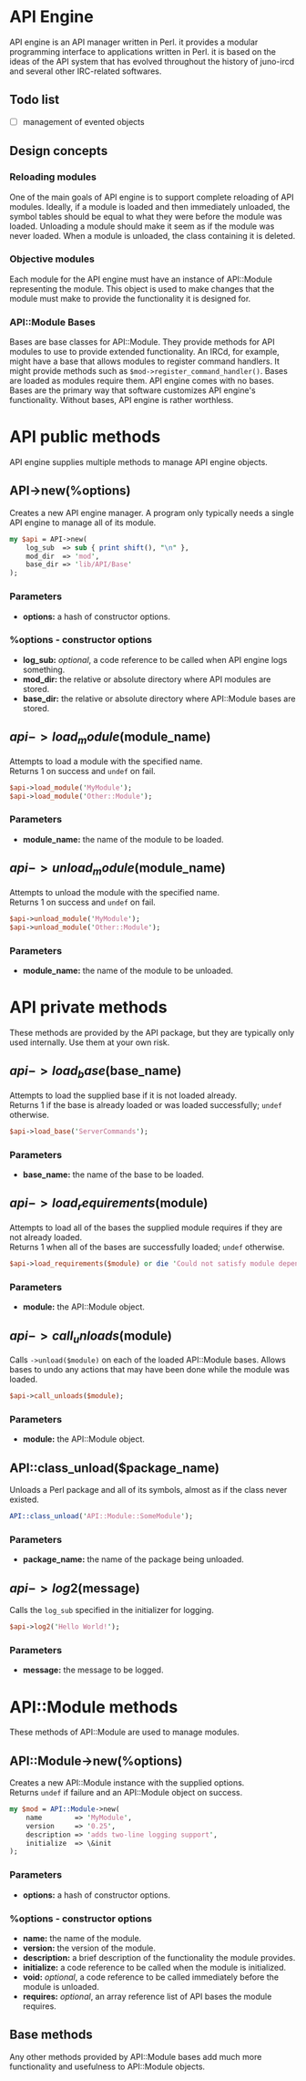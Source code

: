 # API Engine

API engine is an API manager written in Perl. it provides a modular programming interface to applications written in Perl. it is based on the ideas of the API system that has evolved throughout the history of juno-ircd and several other IRC-related softwares.

## Todo list

- [ ] management of evented objects

## Design concepts

### Reloading modules

One of the main goals of API engine is to support complete reloading of API modules. Ideally, if a module is loaded and then
immediately unloaded, the symbol tables should be equal to what they were before the module was loaded. Unloading a module
should make it seem as if the module was never loaded. When a module is unloaded, the class containing it is deleted.

### Objective modules

Each module for the API engine must have an instance of API::Module representing the module. This object is used to make changes
that the module must make to provide the functionality it is designed for.

### API::Module Bases

Bases are base classes for API::Module. They provide methods for API modules to use to provide extended functionality. An IRCd,
for example, might have a base that allows modules to register command handlers. It might provide methods such as
`$mod->register_command_handler()`. Bases are loaded as modules require them. API engine comes with no bases. Bases are the
primary way that software customizes API engine's functionality. Without bases, API engine is rather worthless.

# API public methods

API engine supplies multiple methods to manage API engine objects.

## API->new(%options)

Creates a new API engine manager. A program only typically needs a single API engine to manage all of its module.

```perl
my $api = API->new(
    log_sub  => sub { print shift(), "\n" },
    mod_dir  => 'mod',
    base_dir => 'lib/API/Base'
);
```

### Parameters

* __options:__ a hash of constructor options.

### %options - constructor options

* __log_sub:__ *optional*, a code reference to be called when API engine logs something.
* __mod_dir:__ the relative or absolute directory where API modules are stored.
* __base_dir:__ the relative or absolute directory where API::Module bases are stored.

## $api->load_module($module_name)

Attempts to load a module with the specified name.  
Returns 1 on success and `undef` on fail.

```perl
$api->load_module('MyModule');
$api->load_module('Other::Module');
```

### Parameters

* __module_name:__ the name of the module to be loaded.

## $api->unload_module($module_name)

Attempts to unload the module with the specified name.  
Returns 1 on success and `undef` on fail.

```perl
$api->unload_module('MyModule');
$api->unload_module('Other::Module');
```

### Parameters

* __module_name:__ the name of the module to be unloaded.

# API private methods

These methods are provided by the API package, but they are typically only used internally. Use them at your own risk.

## $api->load_base($base_name)

Attempts to load the supplied base if it is not loaded already.  
Returns 1 if the base is already loaded or was loaded successfully; `undef` otherwise.

```perl
$api->load_base('ServerCommands');
```

### Parameters

* __base_name:__ the name of the base to be loaded.

## $api->load_requirements($module)

Attempts to load all of the bases the supplied module requires if they are not already loaded.  
Returns 1 when all of the bases are successfully loaded; `undef` otherwise.

```perl
$api->load_requirements($module) or die 'Could not satisfy module dependencies.';
```

### Parameters

* __module:__ the API::Module object.

## $api->call_unloads($module)

Calls `->unload($module)` on each of the loaded API::Module bases. Allows bases to undo any actions that may have been
done while the module was loaded.

```perl
$api->call_unloads($module);
```

### Parameters

* __module:__ the API::Module object.

## API::class_unload($package_name)

Unloads a Perl package and all of its symbols, almost as if the class never existed.

```perl
API::class_unload('API::Module::SomeModule');
```

### Parameters

* __package_name:__ the name of the package being unloaded.

## $api->log2($message)

Calls the `log_sub` specified in the initializer for logging.

```perl
$api->log2('Hello World!');
```

### Parameters

* __message:__ the message to be logged.

# API::Module methods

These methods of API::Module are used to manage modules.

## API::Module->new(%options)

Creates a new API::Module instance with the supplied options.  
Returns `undef` if failure and an API::Module object on success.

```perl
my $mod = API::Module->new(
    name        => 'MyModule',
    version     => '0.25',
    description => 'adds two-line logging support',
    initialize  => \&init
);
```

### Parameters

* __options:__ a hash of constructor options.

### %options - constructor options

* __name:__ the name of the module.
* __version:__ the version of the module.
* __description:__ a brief description of the functionality the module provides.
* __initialize:__ a code reference to be called when the module is initialized.
* __void:__ *optional*, a code reference to be called immediately before the module is unloaded.
* __requires:__ *optional*, an array reference list of API bases the module requires.

## Base methods

Any other methods provided by API::Module bases add much more functionality and usefulness to API::Module objects.
